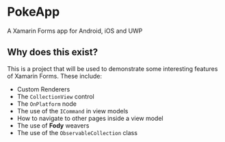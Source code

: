 # PokeApp
A Xamarin Forms app for Android, iOS and UWP

## Why does this exist?

This is a project that will be used to demonstrate some interesting features of Xamarin Forms. These include:

- Custom Renderers
- The `CollectionView` control
- The `OnPlatform` node
- The use of the `ICommand` in view models
- How to navigate to other pages inside a view model
- The use of **Fody** weavers
- The use of the `ObservableCollection` class
